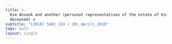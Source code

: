```yaml
---
title: >-
  Kim Anseok and another (personal representatives of the estate of Kim Miseon,
  deceased) v
subtitle: "[2010] SGHC 124 / 28\_April\_2010"
tags: null
layout: single
---
```


